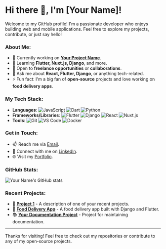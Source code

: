 # Hi there 👋, I'm [Your Name]!

Welcome to my GitHub profile! I'm a passionate developer who enjoys building web and mobile applications. Feel free to explore my projects, contribute, or just say hello!

### About Me:
- 🔭 Currently working on **[Your Project Name](#)**.
- 🌱 Learning **Flutter, Nuxt.js, Django**, and more.
- 💼 Open to **freelance opportunities** or **collaborations**.
- 💬 Ask me about **React, Flutter, Django**, or anything tech-related.
- ⚡ Fun fact: I'm a big fan of **open-source** projects and love working on **food delivery apps**.

### My Tech Stack:
- **Languages**: ![JavaScript](https://img.shields.io/badge/-JavaScript-000?&logo=JavaScript) ![Dart](https://img.shields.io/badge/-Dart-000?&logo=Dart) ![Python](https://img.shields.io/badge/-Python-000?&logo=Python)
- **Frameworks/Libraries**: ![Flutter](https://img.shields.io/badge/-Flutter-000?&logo=Flutter) ![Django](https://img.shields.io/badge/-Django-000?&logo=Django) ![React](https://img.shields.io/badge/-React-000?&logo=React) ![Nuxt.js](https://img.shields.io/badge/-Nuxt.js-000?&logo=Nuxt.js)
- **Tools**: ![Git](https://img.shields.io/badge/-Git-000?&logo=Git) ![VS Code](https://img.shields.io/badge/-VS%20Code-000?&logo=Visual%20Studio%20Code) ![Docker](https://img.shields.io/badge/-Docker-000?&logo=Docker)

### Get in Touch:
- 📫 Reach me via [Email](mailto:your.email@example.com).
- 💬 Connect with me on [LinkedIn](https://linkedin.com/in/your-profile).
- 🌐 Visit my [Portfolio](https://your-portfolio.com).

### GitHub Stats:
![Your Name's GitHub stats](https://github-readme-stats.vercel.app/api?username=skipper999-ops&show_icons=true&theme=radical)

### Recent Projects:
- 🚀 **[Project 1](#)** - A description of one of your recent projects.
- 🍔 **[Food Delivery App](#)** - A food delivery app built with Django and Flutter.
- 📚 **[Your Documentation Project](#)** - Project for maintaining documentation.

---

Thanks for visiting! Feel free to check out my repositories or contribute to any of my open-source projects.

